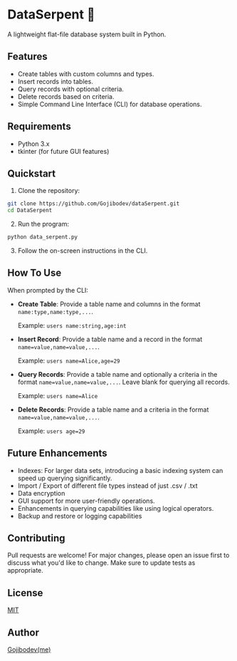# DataSerpent 🐍

A lightweight flat-file database system built in Python.

## Features

- Create tables with custom columns and types.
- Insert records into tables.
- Query records with optional criteria.
- Delete records based on criteria.
- Simple Command Line Interface (CLI) for database operations.

## Requirements

- Python 3.x
- tkinter (for future GUI features)

## Quickstart

1. Clone the repository:

```bash
git clone https://github.com/Gojibodev/dataSerpent.git
cd DataSerpent
```

2. Run the program:

```bash
python data_serpent.py
```

3. Follow the on-screen instructions in the CLI.

## How To Use

When prompted by the CLI:

- **Create Table**: Provide a table name and columns in the format `name:type,name:type,...`.
  
  Example: `users name:string,age:int`

- **Insert Record**: Provide a table name and a record in the format `name=value,name=value,...`.
  
  Example: `users name=Alice,age=29`

- **Query Records**: Provide a table name and optionally a criteria in the format `name=value,name=value,...`. Leave blank for querying all records.
  
  Example: `users name=Alice`

- **Delete Records**: Provide a table name and a criteria in the format `name=value,name=value,...`.
  
  Example: `users age=29`

## Future Enhancements
- Indexes: For larger data sets, introducing a basic indexing system can speed up querying significantly.
- Import / Export of different file types instead of just .csv / .txt
- Data encryption
- GUI support for more user-friendly operations.
- Enhancements in querying capabilities like using logical operators.
- Backup and restore or logging capabilities

## Contributing

Pull requests are welcome! For major changes, please open an issue first to discuss what you'd like to change. Make sure to update tests as appropriate.

## License

[MIT](https://choosealicense.com/licenses/mit/)

## Author

[Gojibodev(me)](https://github.com/Gojibodev/)

